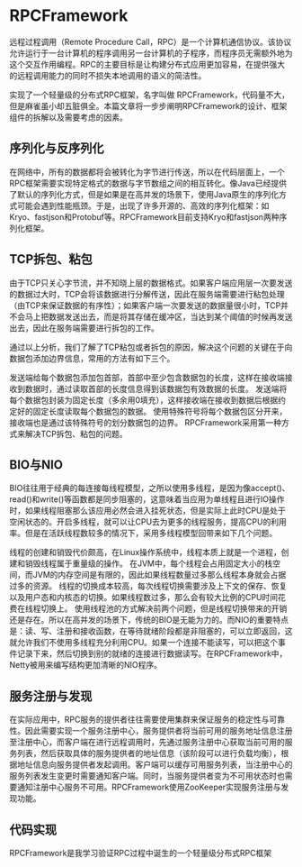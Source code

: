 
# RPCFramework
远程过程调用（Remote Procedure Call，RPC）是一个计算机通信协议。该协议允许运行于一台计算机的程序调用另一台计算机的子程序，而程序员无需额外地为这个交互作用编程。RPC的主要目标是让构建分布式应用更加容易，在提供强大的远程调用能力的同时不损失本地调用的语义的简洁性。

实现了一个轻量级的分布式RPC框架，名字叫做 RPCFramework，代码量不大，但是麻雀虽小却五脏俱全。本篇文章将一步步阐明RPCFramework的设计、框架组件的拆解以及需要考虑的因素。

## 序列化与反序列化
在网络中，所有的数据都将会被转化为字节进行传送，所以在代码层面上，一个RPC框架需要实现特定格式的数据与字节数组之间的相互转化。像Java已经提供了默认的序列化方式，但是如果是在高并发的场景下，使用Java原生的序列化方式可能会遇到性能瓶颈。于是，出现了许多开源的、高效的序列化框架：如Kryo、fastjson和Protobuf等。RPCFramework目前支持Kryo和fastjson两种序列化框架。

## TCP拆包、粘包
由于TCP只关心字节流，并不知晓上层的数据格式。如果客户端应用层一次要发送的数据过大时，TCP会将该数据进行分解传送，因此在服务端需要进行粘包处理（由TCP来保证数据的有序性）；如果客户端一次要发送的数据量很小时，TCP并不会马上把数据发送出去，而是将其存储在缓冲区，当达到某个阈值的时候再发送出去，因此在服务端需要进行拆包的工作。

通过以上分析，我们了解了TCP粘包或者拆包的原因，解决这个问题的关键在于向数据包添加边界信息，常用的方法有如下三个。

发送端给每个数据包添加包首部，首部中至少包含数据包的长度，这样在接收端接收到数据时，通过读取首部的长度信息得到该数据包有效数据的长度。
发送端将每个数据包封装为固定长度（多余用0填充），这样接收端在接收到数据后根据约定好的固定长度读取每个数据包的数据。
使用特殊符号将每个数据包区分开来，接收端也是通过该特殊符号的划分数据包的边界。
RPCFramework采用第一种方式来解决TCP拆包、粘包的问题。

## BIO与NIO
BIO往往用于经典的每连接每线程模型，之所以使用多线程，是因为像accept()、read()和write()等函数都是同步阻塞的，这意味着当应用为单线程且进行IO操作时，如果线程阻塞那么该应用必然会进入挂死状态，但是实际上此时CPU是处于空闲状态的。开启多线程，就可以让CPU去为更多的线程服务，提高CPU的利用率。但是在活跃线程数较多的情况下，采用多线程模型回带来如下几个问题。

线程的创建和销毁代价颇高，在Linux操作系统中，线程本质上就是一个进程，创建和销毁线程属于重量级的操作。
在JVM中，每个线程会占用固定大小的栈空间，而JVM的内存空间是有限的，因此如果线程数量过多那么线程本身就会占据过多的资源。
线程的切换成本较高，每次线程切换需要涉及上下文的保存、恢复以及用户态和内核态的切换。如果线程数过多，那么会有较大比例的CPU时间花费在线程切换上。
使用线程池的方式解决前两个问题，但是线程切换带来的开销还是存在。所以在高并发的场景下，传统的BIO是无能为力的。而NIO的重要特点是：读、写、注册和接收函数，在等待就绪阶段都是非阻塞的，可以立即返回，这就允许我们不使用多线程充分利用CPU。如果一个连接不能读写，可以把这个事件记录下来，然后切换到别的就绪的连接进行数据读写。在RPCFramework中，Netty被用来编写结构更加清晰的NIO程序。

## 服务注册与发现
在实际应用中，RPC服务的提供者往往需要使用集群来保证服务的稳定性与可靠性。因此需要实现一个服务注册中心，服务提供者将当前可用的服务地址信息注册至注册中心，而客户端在进行远程调用时，先通过服务注册中心获取当前可用的服务列表，然后获取具体的服务提供者的地址信息（该阶段可以进行负载均衡），根据地址信息向服务提供者发起调用。客户端可以缓存可用服务列表，当注册中心的服务列表发生变更时需要通知客户端。同时，当服务提供者变为不可用状态时也需要通知注册中心服务不可用。RPCFramework使用ZooKeeper实现服务注册与发现功能。

## 代码实现
RPCFramework是我学习验证RPC过程中诞生的一个轻量级分布式RPC框架
